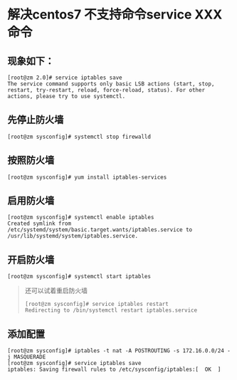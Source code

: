# 解决centos7 不支持命令service XXX 命令

## 现象如下：

```shell
[root@zm 2.0]# service iptables save
The service command supports only basic LSB actions (start, stop, restart, try-restart, reload, force-reload, status). For other actions, please try to use systemctl.
```

## 先停止防火墙

```shell
[root@zm sysconfig]# systemctl stop firewalld
```

## 按照防火墙

```shell
[root@zm sysconfig]# yum install iptables-services
```

## 启用防火墙

```shell
[root@zm sysconfig]# systemctl enable iptables
Created symlink from /etc/systemd/system/basic.target.wants/iptables.service to /usr/lib/systemd/system/iptables.service.
```

## 开启防火墙

```shell
[root@zm sysconfig]# systemctl start iptables 
```

> 还可以试着重启防火墙
>
> ```shell
> [root@zm sysconfig]# service iptables restart
> Redirecting to /bin/systemctl restart iptables.service
> ```

## 添加配置

```shell
[root@zm sysconfig]# iptables -t nat -A POSTROUTING -s 172.16.0.0/24 -j MASQUERADE
[root@zm sysconfig]# service iptables save
iptables: Saving firewall rules to /etc/sysconfig/iptables:[  OK  ]
```

